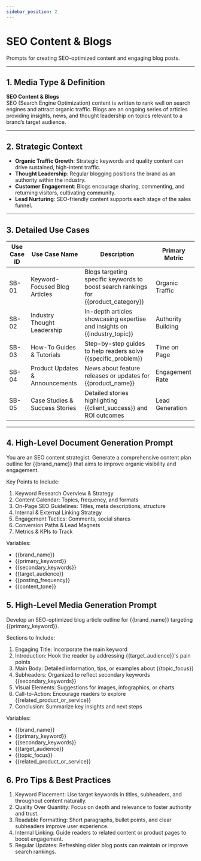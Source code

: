 ```yaml
---
sidebar_position: 2
---
```


# SEO Content & Blogs

Prompts for creating SEO-optimized content and engaging blog posts.

---

## 1. Media Type & Definition
**SEO Content & Blogs**  
SEO (Search Engine Optimization) content is written to rank well on search engines and attract organic traffic. Blogs are an ongoing series of articles providing insights, news, and thought leadership on topics relevant to a brand’s target audience.

---

## 2. Strategic Context
- **Organic Traffic Growth**: Strategic keywords and quality content can drive sustained, high-intent traffic.
- **Thought Leadership**: Regular blogging positions the brand as an authority within the industry.
- **Customer Engagement**: Blogs encourage sharing, commenting, and returning visitors, cultivating community.
- **Lead Nurturing**: SEO-friendly content supports each stage of the sales funnel.

---

## 3. Detailed Use Cases

| Use Case ID | Use Case Name                   | Description                                                                        | Primary Metric      |
|-------------|---------------------------------|------------------------------------------------------------------------------------|---------------------|
| SB-01       | Keyword-Focused Blog Articles   | Blogs targeting specific keywords to boost search rankings for {{product_category}}| Organic Traffic     |
| SB-02       | Industry Thought Leadership     | In-depth articles showcasing expertise and insights on {{industry_topic}}          | Authority Building  |
| SB-03       | How-To Guides & Tutorials       | Step-by-step guides to help readers solve {{specific_problem}}                     | Time on Page        |
| SB-04       | Product Updates & Announcements | News about feature releases or updates for {{product_name}}                        | Engagement Rate     |
| SB-05       | Case Studies & Success Stories  | Detailed stories highlighting {{client_success}} and ROI outcomes                  | Lead Generation     |

---

## 4. High-Level Document Generation Prompt
You are an SEO content strategist. Generate a comprehensive content plan outline for {{brand_name}} that aims to improve organic visibility and engagement.

Key Points to Include:
1. Keyword Research Overview & Strategy
2. Content Calendar: Topics, frequency, and formats
3. On-Page SEO Guidelines: Titles, meta descriptions, structure
4. Internal & External Linking Strategy
5. Engagement Tactics: Comments, social shares
6. Conversion Paths & Lead Magnets
7. Metrics & KPIs to Track

Variables:
- {{brand_name}}
- {{primary_keyword}}
- {{secondary_keywords}}
- {{target_audience}}
- {{posting_frequency}}
- {{content_tone}}

## 5. High-Level Media Generation Prompt
Develop an SEO-optimized blog article outline for {{brand_name}} targeting {{primary_keyword}}. 

Sections to Include:
1. Engaging Title: Incorporate the main keyword
2. Introduction: Hook the reader by addressing {{target_audience}}'s pain points
3. Main Body: Detailed information, tips, or examples about {{topic_focus}}
4. Subheaders: Organized to reflect secondary keywords {{secondary_keywords}}
5. Visual Elements: Suggestions for images, infographics, or charts
6. Call-to-Action: Encourage readers to explore {{related_product_or_service}}
7. Conclusion: Summarize key insights and next steps

Variables:
- {{brand_name}}
- {{primary_keyword}}
- {{secondary_keywords}}
- {{target_audience}}
- {{topic_focus}}
- {{related_product_or_service}}

## 6. Pro Tips & Best Practices
1. Keyword Placement: Use target keywords in titles, subheaders, and throughout content naturally.
2. Quality Over Quantity: Focus on depth and relevance to foster authority and trust.
3. Readable Formatting: Short paragraphs, bullet points, and clear subheaders improve user experience.
4. Internal Linking: Guide readers to related content or product pages to boost engagement.
5. Regular Updates: Refreshing older blog posts can maintain or improve search rankings.
